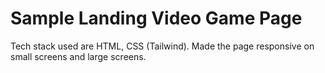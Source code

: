 # Sample Landing Video Game Page

Tech stack used are HTML, CSS (Tailwind).
Made the page responsive on small screens and large screens. 
